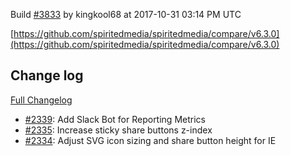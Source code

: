 Build [#3833](https://circleci.com/gh/spiritedmedia/spiritedmedia/3833) by kingkool68 at 2017-10-31 03:14 PM UTC

[https://github.com/spiritedmedia/spiritedmedia/compare/v6.3.0](https://github.com/spiritedmedia/spiritedmedia/compare/v6.3.0)
## Change log
[Full Changelog](https://github.com/spiritedmedia/spiritedmedia/compare/v6.2.7...v6.3.0)

 - [#2339](https://github.com/spiritedmedia/spiritedmedia/pull/2339): Add Slack Bot for Reporting Metrics
 - [#2335](https://github.com/spiritedmedia/spiritedmedia/pull/2335): Increase sticky share buttons z-index
 - [#2334](https://github.com/spiritedmedia/spiritedmedia/pull/2334): Adjust SVG icon sizing and share button height for IE
